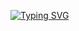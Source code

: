 
[![Typing SVG](https://readme-typing-svg.demolab.com?font=Fira+Code&pause=1000&color=F79BBF&width=435&lines=%F0%93%82%85+%E2%80%9C+Round+strawberry+candies+with+a+sweet+flavor+that+melts+on+your+tongue~!%E2%80%9D%EF%BC%81%E2%80%9D)](https://git.io/typing-svg)
